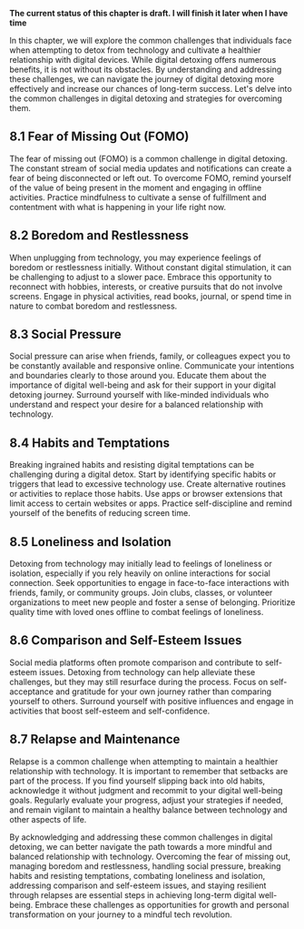 **The current status of this chapter is draft. I will finish it later when I have time**

In this chapter, we will explore the common challenges that individuals face when attempting to detox from technology and cultivate a healthier relationship with digital devices. While digital detoxing offers numerous benefits, it is not without its obstacles. By understanding and addressing these challenges, we can navigate the journey of digital detoxing more effectively and increase our chances of long-term success. Let's delve into the common challenges in digital detoxing and strategies for overcoming them.

8.1 Fear of Missing Out (FOMO)
------------------------------

The fear of missing out (FOMO) is a common challenge in digital detoxing. The constant stream of social media updates and notifications can create a fear of being disconnected or left out. To overcome FOMO, remind yourself of the value of being present in the moment and engaging in offline activities. Practice mindfulness to cultivate a sense of fulfillment and contentment with what is happening in your life right now.

8.2 Boredom and Restlessness
----------------------------

When unplugging from technology, you may experience feelings of boredom or restlessness initially. Without constant digital stimulation, it can be challenging to adjust to a slower pace. Embrace this opportunity to reconnect with hobbies, interests, or creative pursuits that do not involve screens. Engage in physical activities, read books, journal, or spend time in nature to combat boredom and restlessness.

8.3 Social Pressure
-------------------

Social pressure can arise when friends, family, or colleagues expect you to be constantly available and responsive online. Communicate your intentions and boundaries clearly to those around you. Educate them about the importance of digital well-being and ask for their support in your digital detoxing journey. Surround yourself with like-minded individuals who understand and respect your desire for a balanced relationship with technology.

8.4 Habits and Temptations
--------------------------

Breaking ingrained habits and resisting digital temptations can be challenging during a digital detox. Start by identifying specific habits or triggers that lead to excessive technology use. Create alternative routines or activities to replace those habits. Use apps or browser extensions that limit access to certain websites or apps. Practice self-discipline and remind yourself of the benefits of reducing screen time.

8.5 Loneliness and Isolation
----------------------------

Detoxing from technology may initially lead to feelings of loneliness or isolation, especially if you rely heavily on online interactions for social connection. Seek opportunities to engage in face-to-face interactions with friends, family, or community groups. Join clubs, classes, or volunteer organizations to meet new people and foster a sense of belonging. Prioritize quality time with loved ones offline to combat feelings of loneliness.

8.6 Comparison and Self-Esteem Issues
-------------------------------------

Social media platforms often promote comparison and contribute to self-esteem issues. Detoxing from technology can help alleviate these challenges, but they may still resurface during the process. Focus on self-acceptance and gratitude for your own journey rather than comparing yourself to others. Surround yourself with positive influences and engage in activities that boost self-esteem and self-confidence.

8.7 Relapse and Maintenance
---------------------------

Relapse is a common challenge when attempting to maintain a healthier relationship with technology. It is important to remember that setbacks are part of the process. If you find yourself slipping back into old habits, acknowledge it without judgment and recommit to your digital well-being goals. Regularly evaluate your progress, adjust your strategies if needed, and remain vigilant to maintain a healthy balance between technology and other aspects of life.

By acknowledging and addressing these common challenges in digital detoxing, we can better navigate the path towards a more mindful and balanced relationship with technology. Overcoming the fear of missing out, managing boredom and restlessness, handling social pressure, breaking habits and resisting temptations, combating loneliness and isolation, addressing comparison and self-esteem issues, and staying resilient through relapses are essential steps in achieving long-term digital well-being. Embrace these challenges as opportunities for growth and personal transformation on your journey to a mindful tech revolution.
